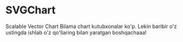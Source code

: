 # SVGChart
Scalable Vector Chart
Bilama chart kutubxonalar ko'p. Lekin baribir o'z ustingda ishlab o'z qo'llaring bilan yaratgan boshqachaaa!
